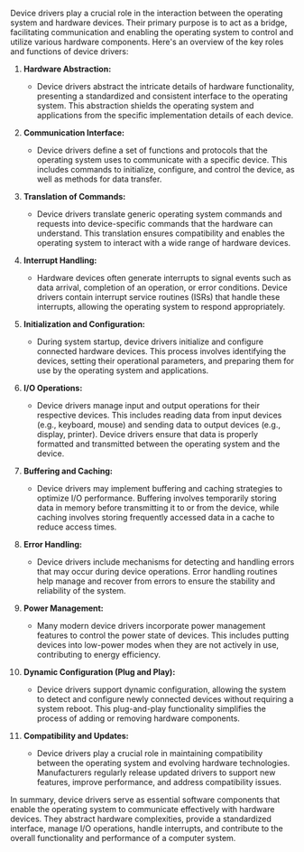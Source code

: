Device drivers play a crucial role in the interaction between the operating system and hardware devices. Their primary purpose is to act as a bridge, facilitating communication and enabling the operating system to control and utilize various hardware components. Here's an overview of the key roles and functions of device drivers:

1. **Hardware Abstraction:**
   - Device drivers abstract the intricate details of hardware functionality, presenting a standardized and consistent interface to the operating system. This abstraction shields the operating system and applications from the specific implementation details of each device.

2. **Communication Interface:**
   - Device drivers define a set of functions and protocols that the operating system uses to communicate with a specific device. This includes commands to initialize, configure, and control the device, as well as methods for data transfer.

3. **Translation of Commands:**
   - Device drivers translate generic operating system commands and requests into device-specific commands that the hardware can understand. This translation ensures compatibility and enables the operating system to interact with a wide range of hardware devices.

4. **Interrupt Handling:**
   - Hardware devices often generate interrupts to signal events such as data arrival, completion of an operation, or error conditions. Device drivers contain interrupt service routines (ISRs) that handle these interrupts, allowing the operating system to respond appropriately.

5. **Initialization and Configuration:**
   - During system startup, device drivers initialize and configure connected hardware devices. This process involves identifying the devices, setting their operational parameters, and preparing them for use by the operating system and applications.

6. **I/O Operations:**
   - Device drivers manage input and output operations for their respective devices. This includes reading data from input devices (e.g., keyboard, mouse) and sending data to output devices (e.g., display, printer). Device drivers ensure that data is properly formatted and transmitted between the operating system and the device.

7. **Buffering and Caching:**
   - Device drivers may implement buffering and caching strategies to optimize I/O performance. Buffering involves temporarily storing data in memory before transmitting it to or from the device, while caching involves storing frequently accessed data in a cache to reduce access times.

8. **Error Handling:**
   - Device drivers include mechanisms for detecting and handling errors that may occur during device operations. Error handling routines help manage and recover from errors to ensure the stability and reliability of the system.

9. **Power Management:**
   - Many modern device drivers incorporate power management features to control the power state of devices. This includes putting devices into low-power modes when they are not actively in use, contributing to energy efficiency.

10. **Dynamic Configuration (Plug and Play):**
    - Device drivers support dynamic configuration, allowing the system to detect and configure newly connected devices without requiring a system reboot. This plug-and-play functionality simplifies the process of adding or removing hardware components.

11. **Compatibility and Updates:**
    - Device drivers play a crucial role in maintaining compatibility between the operating system and evolving hardware technologies. Manufacturers regularly release updated drivers to support new features, improve performance, and address compatibility issues.

In summary, device drivers serve as essential software components that enable the operating system to communicate effectively with hardware devices. They abstract hardware complexities, provide a standardized interface, manage I/O operations, handle interrupts, and contribute to the overall functionality and performance of a computer system.
